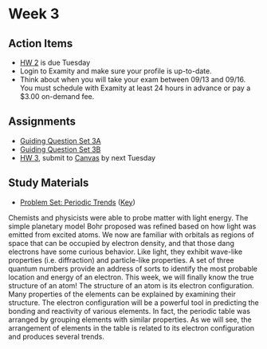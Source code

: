 # Week 3



## Action Items
* [HW 2](https://genchem.science.psu.edu/homework-2-houck) is due Tuesday
* Login to Examity and make sure your profile is up-to-date.
* Think about when you will take your exam between 09/13 and 09/16.  You must schedule with Examity at least 24 hours in advance or pay a $3.00 on-demand fee.


## Assignments
 
- [Guiding Question Set 3A](https://psu.instructure.com/courses/1866869/assignments/9387704) 
- [Guiding Question Set 3B](https://psu.instructure.com/courses/1866869/assignments/9387699)
- [HW 3](https://genchem.science.psu.edu/homework-3-houck), submit to [Canvas](https://psu.instructure.com/courses/1866869/modules) by next Tuesday

## Study Materials
- [Problem Set: Periodic Trends](https://media.ed.science.psu.edu/sites/media/ed/files/documents/periodic_trends.pdf) ([Key](https://media.ed.science.psu.edu/sites/media/ed/files/documents/periodic_trends_key.pdf))


Chemists and physicists were able to probe matter with light energy.  The simple planetary model Bohr proposed was refined based on how light was emitted from excited atoms.  We now are familiar with orbitals as regions of space that can be occupied by electron density, and that those dang electrons have some curious behavior. Like light, they exhibit wave-like properties (i.e. diffraction) and particle-like properties.   A set of three quantum numbers provide an address of sorts to identify the most probable location and energy of an electron.
This week, we will finally know the true structure of an atom!  The structure of an atom is its electron configuration.  Many properties of the elements can be explained by examining their structure.  The electron configuration will be a powerful tool in predicting the bonding and reactivity of various elements.
In fact, the periodic table was arranged by grouping elements with similar properties.  As we will see, the arrangement of elements in the table is related to its electron configuration and produces several trends.

